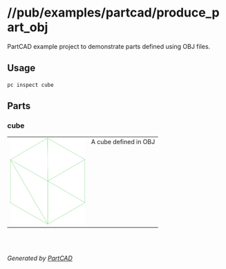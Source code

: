 # //pub/examples/partcad/produce_part_obj

PartCAD example project to demonstrate parts defined using OBJ files.

## Usage
```shell
pc inspect cube
```


## Parts

### cube
<table><tr>
<td valign=top><a href="cube.obj"><img src="././cube.svg" style="width: auto; height: auto; max-width: 200px; max-height: 200px;"></a></td>
<td valign=top>A cube defined in OBJ</td>
</tr></table>

<br/><br/>

*Generated by [PartCAD](https://partcad.org/)*
